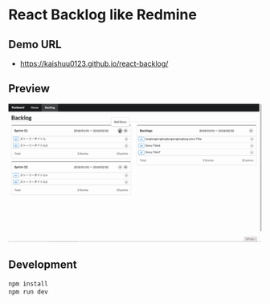# React Backlog like Redmine

## Demo URL

* https://kaishuu0123.github.io/react-backlog/

## Preview

![Preview](https://github.com/kaishuu0123/react-backlog/raw/master/backlog-demo.gif)


## Development

```
npm install
npm run dev
```
